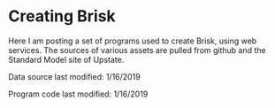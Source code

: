 # Creating Brisk

<p>Here I am posting a set of programs used to create Brisk, using web services. The sources of various assets are pulled from github and the Standard Model site of Upstate.</p>

<p>Data source last modified: 1/16/2019</p>
<p>Program code last modified: 1/16/2019</p>